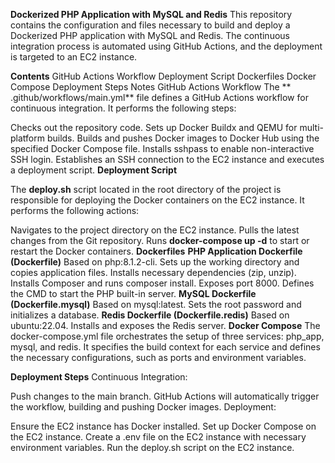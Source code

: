 **Dockerized PHP Application with MySQL and Redis**
This repository contains the configuration and files necessary to build and deploy a Dockerized PHP application with MySQL and Redis. The continuous integration process is automated using GitHub Actions, and the deployment is targeted to an EC2 instance.

**Contents**
GitHub Actions Workflow
Deployment Script
Dockerfiles
Docker Compose
Deployment Steps
Notes
GitHub Actions Workflow
The ** .github/workflows/main.yml** file defines a GitHub Actions workflow for continuous integration. It performs the following steps:

Checks out the repository code.
Sets up Docker Buildx and QEMU for multi-platform builds.
Builds and pushes Docker images to Docker Hub using the specified Docker Compose file.
Installs sshpass to enable non-interactive SSH login.
Establishes an SSH connection to the EC2 instance and executes a deployment script.
**Deployment Script**

The **deploy.sh** script located in the root directory of the project is responsible for deploying the Docker containers on the EC2 instance. It performs the following actions:

Navigates to the project directory on the EC2 instance.
Pulls the latest changes from the Git repository.
Runs **docker-compose up -d** to start or restart the Docker containers.
**Dockerfiles**
**PHP Application Dockerfile (Dockerfile)**
Based on php:8.1.2-cli.
Sets up the working directory and copies application files.
Installs necessary dependencies (zip, unzip).
Installs Composer and runs composer install.
Exposes port 8000.
Defines the CMD to start the PHP built-in server.
**MySQL Dockerfile (Dockerfile.mysql)**
Based on mysql:latest.
Sets the root password and initializes a database.
**Redis Dockerfile (Dockerfile.redis)**
Based on ubuntu:22.04.
Installs and exposes the Redis server.
**Docker Compose**
The docker-compose.yml file orchestrates the setup of three services: php_app, mysql, and redis. It specifies the build context for each service and defines the necessary configurations, such as ports and environment variables.

**Deployment Steps**
Continuous Integration:

Push changes to the main branch.
GitHub Actions will automatically trigger the workflow, building and pushing Docker images.
Deployment:

Ensure the EC2 instance has Docker installed.
Set up Docker Compose on the EC2 instance.
Create a .env file on the EC2 instance with necessary environment variables.
Run the deploy.sh script on the EC2 instance.
